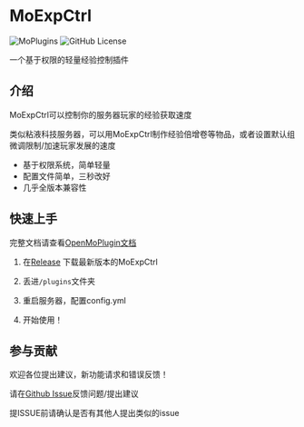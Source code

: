 # MoExpCtrl

![MoPlugins](https://img.shields.io/badge/PoweredBy-OpenMoPlugin-blue) ![GitHub License](https://img.shields.io/github/license/moran0710/MoExpCTRL)

一个基于权限的轻量经验控制插件

## 介绍

MoExpCtrl可以控制你的服务器玩家的经验获取速度

类似粘液科技服务器，可以用MoExpCtrl制作经验倍增卷等物品，或者设置默认组微调限制/加速玩家发展的速度

- 基于权限系统，简单轻量
- 配置文件简单，三秒改好
- 几乎全版本兼容性

## 快速上手

完整文档请查看[OpenMoPlugin文档](http://openmo.molab.top/bukkit/momoderatorplus/)

1. 在[Release](https://github.com/moran0710/MoModeratorPlus/releases)
   下载最新版本的MoExpCtrl

2. 丢进`/plugins`文件夹
3. 重启服务器，配置config.yml
4. 开始使用！


## 参与贡献

欢迎各位提出建议，新功能请求和错误反馈！

请在[Github Issue](https://github.com/moran0710/MoModeratorPlus/issues)反馈问题/提出建议

提ISSUE前请确认是否有其他人提出类似的issue


